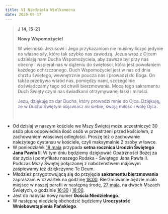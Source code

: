 ```yaml
---
title: VI Niedziela Wielkanocna
date: 2020-05-17
---
```


> **J 14, 15-21**
>
> **Nowy Wspomożyciel**
>
> W wierności Jezusowi i Jego przykazaniom nie musimy liczyć jedynie na własne siły, które tak szybko nas zawodzą. Jezus wraz z Ojcem udzielają nam Ducha Wspomożyciela, aby zawsze był przy nas obecny i wspierał nas w dążeniu do świętości, która jest powołaniem każdego ochrzczonego. Duch Wspomożyciel jest w nas od dnia chrztu świętego, wewnętrznie poucza nas i prowadzi do Boga. On także przebywa wśród nas, pomiędzy nami, szczególnie doświadczamy tego od chwili bierzmowania. Mocą tego sakramentu Duch Święty czyni nas świadkami otrzymywanej łaski i miłości.
>
> <span style="color: #666699;">Jezu, dziękuję za dar Ducha, który prowadzi mnie do Ojca. Dziękuję, że w Duchu Świętym objawiasz mi siebie, swoją miłość i wolę Ojca. </span>
>
> &nbsp;

- Od dzisiaj w naszym kościele we Mszy Świętej może uczestniczyć 30 osób plus odpowiednia ilość osób w przestrzeni przed kościołem, z zachowaniem właściwej odległości. Proszę też o zachowanie należytego dystansu w kościele, czyli maksymalnie 2 osoby w ławce.
- W poniedziałek <u>18 maja</u> przypada **setna rocznica Urodzin Świętego Jana Pawła II**. W tym dniu będziemy dziękować Opatrzności Bożej za dar życia i pontyfikatu naszego Rodaka - Świętego Jana Pawła II. Podczas Mszy Świętej połączonej z nabożeństwem majowym zaśpiewamy też dziękczynne Te Deum.
- Młodzież przygotowującą się do przyjęcia **sakramentu bierzmowania** zapraszam w czwartek na godzinę <u>18:00</u>. Bierzmowanie będzie miało miejsce w naszej parafii w następną środę, <u>27 maja</u>, na dwóch Mszach Świętych, o godzinie <u>16:30</u> i <u>18:00</u>.
- Jest do nabycia nowy numer **Gościa Niedzielnego**.
- W następną niedzielę obchodzić będziemy **Uroczystość Wniebowstąpienia Pańskiego**.
